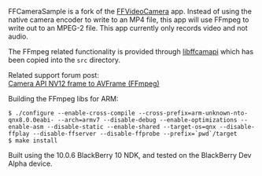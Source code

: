 FFCameraSample is a fork of the [FFVideoCamera](https://github.com/hardisonbrewing/Cascades-Community-Samples/tree/master/FFVideoCamera) app. Instead of using the native camera encoder to write to an MP4 file, this app will use FFmpeg to write out to an MPEG-2 file. This app currently only records video and not audio.

The FFmpeg related functionality is provided through [libffcamapi](https://github.com/hardisonbrewing/libffcamapi) which has been copied into the `src` directory.

Related support forum post:  
[Camera API NV12 frame to AVFrame (FFmpeg)](http://supportforums.blackberry.com/t5/Native-Development/Camera-API-NV12-frame-to-AVFrame-FFmpeg/td-p/1842089)

Building the FFmpeg libs for ARM:

	$ ./configure --enable-cross-compile --cross-prefix=arm-unknown-nto-qnx8.0.0eabi- --arch=armv7 --disable-debug --enable-optimizations --enable-asm --disable-static --enable-shared --target-os=qnx --disable-ffplay --disable-ffserver --disable-ffprobe --prefix=`pwd`/target  
	$ make install  

Built using the 10.0.6 BlackBerry 10 NDK, and tested on the BlackBerry Dev Alpha device.
